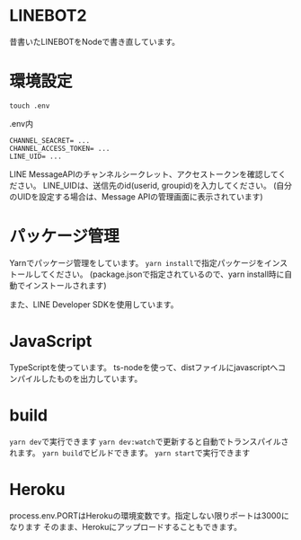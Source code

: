 # LINEBOT2
昔書いたLINEBOTをNodeで書き直しています。

# 環境設定
`touch .env`

.env内
```
CHANNEL_SEACRET= ...
CHANNEL_ACCESS_TOKEN= ...
LINE_UID= ... 
```
LINE MessageAPIのチャンネルシークレット、アクセストークンを確認してください。
LINE_UIDは、送信先のid(userid, groupid)を入力してください。
(自分のUIDを設定する場合は、Message APIの管理画面に表示されています)

# パッケージ管理
Yarnでパッケージ管理をしています。
`yarn install`で指定パッケージをインストールしてください。
(package.jsonで指定されているので、yarn install時に自動でインストールされます)

また、LINE Developer SDKを使用しています。

# JavaScript
TypeScriptを使っています。
ts-nodeを使って、distファイルにjavascriptへコンパイルしたものを出力しています。

# build
`yarn dev`で実行できます
`yarn dev:watch`で更新すると自動でトランスパイルされます。
`yarn build`でビルドできます。
`yarn start`で実行できます

# Heroku
process.env.PORTはHerokuの環境変数です。指定しない限りポートは3000になります
そのまま、Herokuにアップロードすることもできます。




